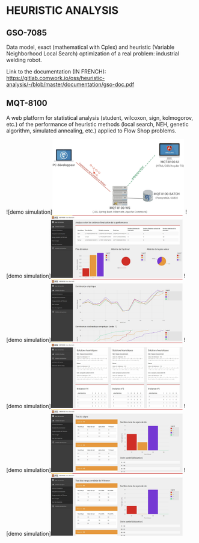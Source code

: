 # HEURISTIC ANALYSIS

## GSO-7085
Data model, exact (mathematical with Cplex) and heuristic (Variable Neighborhood Local Search) optimization of a real problem: industrial welding robot.

Link to the documentation (IN FRENCH): https://gitlab.comwork.io/oss/heuristic-analysis/-/blob/master/documentation/gso-doc.pdf

## MQT-8100
A web platform for statistical analysis (student, wilcoxon, sign, kolmogorov, etc.) of the performance of heuristic methods (local search, NEH, genetic algorithm, simulated annealing, etc.) applied to Flow Shop problems.

![demo simulation]<img src="/documentation/1.png" width="350">
![demo simulation]<img src="/documentation/2.png" width="350">
![demo simulation]<img src="/documentation/3.png" width="350">
![demo simulation]<img src="/documentation/4.png" width="350">
![demo simulation]<img src="/documentation/5.png" width="350">
![demo simulation]<img src="/documentation/6.png" width="350">
